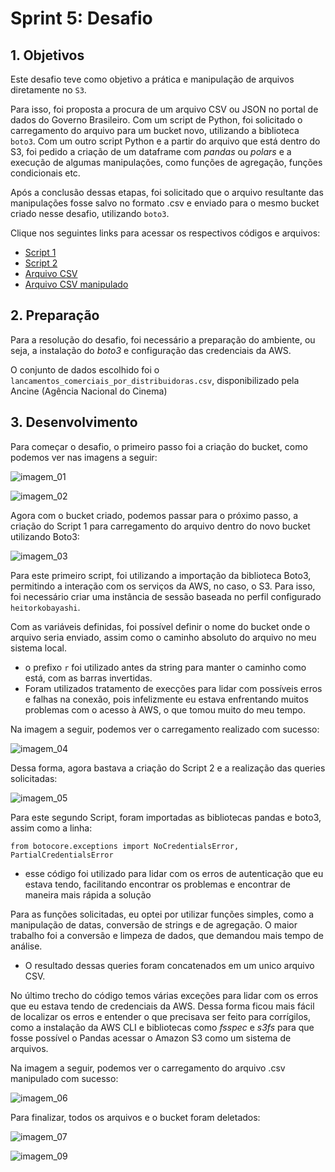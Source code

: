 # **Sprint 5: Desafio**

## **1. Objetivos**

Este desafio teve como objetivo a prática e manipulação de arquivos diretamente no `S3`. 

Para isso, foi proposta a procura de um arquivo CSV ou JSON no portal de dados do Governo Brasileiro. Com um script de Python, foi solicitado o carregamento do arquivo para um bucket novo, utilizando a biblioteca `boto3`. Com um outro script Python e a partir do arquivo que está dentro do S3, foi pedido a criação de um dataframe com _pandas_ ou _polars_ e a execução de algumas manipulações, como funções de agregação, funções condicionais etc. 

Após a conclusão dessas etapas, foi solicitado que o arquivo resultante das manipulações fosse salvo no formato .csv e enviado para o mesmo bucket criado nesse desafio, utilizando `boto3`.

Clique nos seguintes links para acessar os respectivos códigos e arquivos:

- [Script 1](https://github.com/heitorkobayashi/PB-HEITOR-KOBAYASHI/blob/main/Sprint%205/desafio/script_1.py)
- [Script 2](https://github.com/heitorkobayashi/PB-HEITOR-KOBAYASHI/blob/main/Sprint%205/desafio/script_2.py)
- [Arquivo CSV](https://github.com/heitorkobayashi/PB-HEITOR-KOBAYASHI/blob/main/Sprint%205/desafio/lancamentos_comerciais_por_distribuidoras.csv)
- [Arquivo CSV manipulado](https://github.com/heitorkobayashi/PB-HEITOR-KOBAYASHI/blob/main/Sprint%205/desafio/resultado_manipulacoes.csv)


## **2. Preparação**

Para a resolução do desafio, foi necessário a preparação do ambiente, ou seja, a instalação do _boto3_ e configuração das credenciais da AWS. 

O conjunto de dados escolhido foi o `lancamentos_comerciais_por_distribuidoras.csv`, disponibilizado pela Ancine (Agência Nacional do Cinema)

## **3. Desenvolvimento**

Para começar o desafio, o primeiro passo foi a criação do bucket, como podemos ver nas imagens a seguir:

![imagem_01](https://github.com/heitorkobayashi/PB-HEITOR-KOBAYASHI/blob/main/Sprint%205/evidencias/desafio_01.png)

![imagem_02](https://github.com/heitorkobayashi/PB-HEITOR-KOBAYASHI/blob/main/Sprint%205/evidencias/desafio_02.png)

Agora com o bucket criado, podemos passar para o próximo passo, a criação do Script 1 para carregamento do arquivo dentro do novo bucket utilizando Boto3:

![imagem_03](https://github.com/heitorkobayashi/PB-HEITOR-KOBAYASHI/blob/main/Sprint%205/evidencias/desafio_03.png)

Para este primeiro script, foi utilizando a importação da biblioteca Boto3, permitindo a interação com os serviços da AWS, no caso, o S3. Para isso, foi necessário criar uma instância de sessão baseada no perfil configurado `heitorkobayashi`.

Com as variáveis definidas, foi possível definir o nome do bucket onde o arquivo seria enviado, assim como o caminho absoluto do arquivo no meu sistema local. 

- o prefixo `r` foi utilizado antes da string para manter o caminho como está, com as barras invertidas.
- Foram utilizados tratamento de execções para lidar com possíveis erros e falhas na conexão, pois infelizmente eu estava enfrentando muitos problemas com o acesso à AWS, o que tomou muito do meu tempo.

Na imagem a seguir, podemos ver o carregamento realizado com sucesso: 

![imagem_04](https://github.com/heitorkobayashi/PB-HEITOR-KOBAYASHI/blob/main/Sprint%205/evidencias/desafio_04.png)

Dessa forma, agora bastava a criação do Script 2 e a realização das queries solicitadas:

![imagem_05](https://github.com/heitorkobayashi/PB-HEITOR-KOBAYASHI/blob/main/Sprint%205/evidencias/desafio_05.png)

Para este segundo Script, foram importadas as bibliotecas pandas e boto3, assim como a linha:

```
from botocore.exceptions import NoCredentialsError, PartialCredentialsError
```

- esse código foi utilizado para lidar com os erros de autenticação que eu estava tendo, facilitando encontrar os problemas e encontrar de maneira mais rápida a solução

Para as funções solicitadas, eu optei por utilizar funções simples, como a manipulação de datas, conversão de strings e de agregação. O maior trabalho foi a conversão e limpeza de dados, que demandou mais tempo de análise.

- O resultado dessas queries foram concatenados em um unico arquivo CSV.

No último trecho do código temos várias exceções para lidar com os erros que eu estava tendo de credenciais da AWS. Dessa forma ficou mais fácil de localizar os erros e entender o que precisava ser feito para corrígilos, como a instalação da AWS CLI e bibliotecas como _fsspec_ e _s3fs_ para que fosse possível o Pandas acessar o Amazon S3 como um sistema de arquivos.

Na imagem a seguir, podemos ver o carregamento do arquivo .csv manipulado com sucesso:

![imagem_06](https://github.com/heitorkobayashi/PB-HEITOR-KOBAYASHI/blob/main/Sprint%205/evidencias/desafio_06.png)

Para finalizar, todos os arquivos e o bucket foram deletados:

![imagem_07](https://github.com/heitorkobayashi/PB-HEITOR-KOBAYASHI/blob/main/Sprint%205/evidencias/desafio_07.png)

![imagem_09](https://github.com/heitorkobayashi/PB-HEITOR-KOBAYASHI/blob/main/Sprint%205/evidencias/desafio_09.png)

